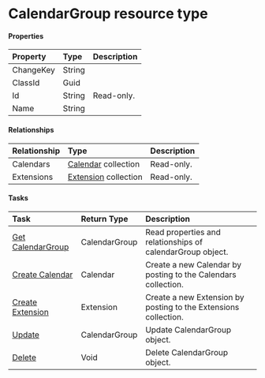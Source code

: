 # CalendarGroup resource type



#### Properties
| Property	   | Type	|Description|
|:---------------|:--------|:----------|
|ChangeKey|String||
|ClassId|Guid||
|Id|String| Read-only.|
|Name|String||

#### Relationships
| Relationship | Type	|Description|
|:---------------|:--------|:----------|
|Calendars|[Calendar](calendar.md) collection| Read-only.|
|Extensions|[Extension](extension.md) collection| Read-only.|

#### Tasks

| Task		   | Return Type	|Description|
|:---------------|:--------|:----------|
|[Get CalendarGroup](../api/calendargroup_get.md) | CalendarGroup |Read properties and relationships of calendarGroup object.|
|[Create Calendar]((../api/calendargroup_post_calendars.md)) |Calendar| Create a new Calendar by posting to the Calendars collection.|
|[Create Extension]((../api/calendargroup_post_extensions.md)) |Extension| Create a new Extension by posting to the Extensions collection.|
|[Update](../api/calendargroup_update.md) | CalendarGroup	|Update CalendarGroup object. |
|[Delete](../api/calendargroup_delete.md) | Void	|Delete CalendarGroup object. |
